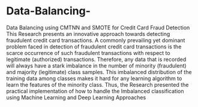# Data-Balancing-
Data Balancing using CMTNN and SMOTE for Credit Card Fraud Detection 
This Research presents an innovative approach towards detecting fraudulent credit card transactions. A commonly prevailing yet dominant problem faced in detection of fraudulent credit card transactions is the scarce occurrence of such fraudulent transactions with respect to legitimate (authorized) transactions. Therefore, any data that is recorded will always have a stark imbalance in the number of minority (fraudulent) and majority (legitimate) class samples. This imbalanced distribution of the training data among classes makes it hard for any learning algorithm to learn the features of the minority class. Thus, the Research presented the practical implementation of how to handle the Imbalanced classification using Machine Learning and Deep Learning Approaches  
